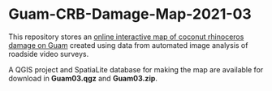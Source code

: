 # Guam-CRB-Damage-Map-2021-03

This repository stores an [online interactive map of coconut rhinoceros damage on Guam](https://aubreymoore.github.io/Guam-CRB-Damage-Map-2021-03) created using data from automated image analysis of roadside video surveys.

A QGIS project and SpatiaLite database for making the map are available for download in **Guam03.qgz** and **Guam03.zip**.
